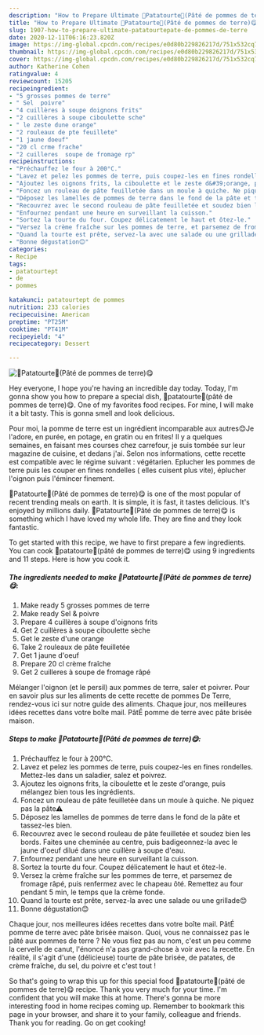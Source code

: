 ```yaml
---
description: "How to Prepare Ultimate 🥔Patatourte🥔(Pâté de pommes de terre)😋"
title: "How to Prepare Ultimate 🥔Patatourte🥔(Pâté de pommes de terre)😋"
slug: 1907-how-to-prepare-ultimate-patatourtepate-de-pommes-de-terre
date: 2020-12-11T06:16:23.820Z
image: https://img-global.cpcdn.com/recipes/e0d80b229826217d/751x532cq70/🥔patatourte🥔pate-de-pommes-de-terre😋-photo-principale-de-la-recette.jpg
thumbnail: https://img-global.cpcdn.com/recipes/e0d80b229826217d/751x532cq70/🥔patatourte🥔pate-de-pommes-de-terre😋-photo-principale-de-la-recette.jpg
cover: https://img-global.cpcdn.com/recipes/e0d80b229826217d/751x532cq70/🥔patatourte🥔pate-de-pommes-de-terre😋-photo-principale-de-la-recette.jpg
author: Katherine Cohen
ratingvalue: 4
reviewcount: 15205
recipeingredient:
- "5 grosses pommes de terre"
- " Sel  poivre"
- "4 cuillères à soupe doignons frits"
- "2 cuillères à soupe ciboulette sche"
- " le zeste dune orange"
- "2 rouleaux de pte feuillete"
- "1 jaune doeuf"
- "20 cl crme frache"
- "2 cuilleres  soupe de fromage rp"
recipeinstructions:
- "Préchauffez le four à 200°C."
- "Lavez et pelez les pommes de terre, puis coupez-les en fines rondelles. Mettez-les dans un saladier, salez et poivrez."
- "Ajoutez les oignons frits, la ciboulette et le zeste d&#39;orange, puis mélangez bien tous les ingrédients."
- "Foncez un rouleau de pâte feuilletée dans un moule à quiche. Ne piquez pas la pâte⚠"
- "Déposez les lamelles de pommes de terre dans le fond de la pâte et tassez-les bien."
- "Recouvrez avec le second rouleau de pâte feuilletée et soudez bien les bords. Faites une cheminée au centre, puis badigeonnez-la avec le jaune d&#39;oeuf dilué dans une cuillère à soupe d&#39;eau."
- "Enfournez pendant une heure en surveillant la cuisson."
- "Sortez la tourte du four. Coupez délicatement le haut et ôtez-le."
- "Versez la crème fraîche sur les pommes de terre, et parsemez de fromage râpé, puis renfermez avec le chapeau ôté. Remettez au four pendant 5 min, le temps que la crème fonde."
- "Quand la tourte est prête, servez-la avec une salade ou une grillade😊"
- "Bonne dégustation😊"
categories:
- Recipe
tags:
- patatourtept
- de
- pommes

katakunci: patatourtept de pommes 
nutrition: 233 calories
recipecuisine: American
preptime: "PT25M"
cooktime: "PT41M"
recipeyield: "4"
recipecategory: Dessert

---
```



![🥔Patatourte🥔(Pâté de pommes de terre)😋](https://img-global.cpcdn.com/recipes/e0d80b229826217d/751x532cq70/🥔patatourte🥔pate-de-pommes-de-terre😋-photo-principale-de-la-recette.jpg)

Hey everyone, I hope you're having an incredible day today. Today, I'm gonna show you how to prepare a special dish, 🥔patatourte🥔(pâté de pommes de terre)😋. One of my favorites food recipes. For mine, I will make it a bit tasty. This is gonna smell and look delicious.

Pour moi, la pomme de terre est un ingrédient incomparable aux autres😊Je l&#39;adore, en purée, en potage, en gratin ou en frites! Il y a quelques semaines, en faisant mes courses chez carrefour, je suis tombée sur leur magazine de cuisine, et dedans j&#39;ai. Selon nos informations, cette recette est compatible avec le régime suivant : végétarien. Eplucher les pommes de terre puis les couper en fines rondelles ( elles cuisent plus vite), éplucher l&#39;oignon puis l&#39;émincer finement.

🥔Patatourte🥔(Pâté de pommes de terre)😋 is one of the most popular of recent trending meals on earth. It is simple, it is fast, it tastes delicious. It's enjoyed by millions daily. 🥔Patatourte🥔(Pâté de pommes de terre)😋 is something which I have loved my whole life. They are fine and they look fantastic.


To get started with this recipe, we have to first prepare a few ingredients. You can cook 🥔patatourte🥔(pâté de pommes de terre)😋 using 9 ingredients and 11 steps. Here is how you cook it.

<!--inarticleads1-->

##### The ingredients needed to make 🥔Patatourte🥔(Pâté de pommes de terre)😋:

1. Make ready 5 grosses pommes de terre
1. Make ready  Sel &amp; poivre
1. Prepare 4 cuillères à soupe d&#39;oignons frits
1. Get 2 cuillères à soupe ciboulette sèche
1. Get  le zeste d&#39;une orange
1. Take 2 rouleaux de pâte feuilletée
1. Get 1 jaune d&#39;oeuf
1. Prepare 20 cl crème fraîche
1. Get 2 cuilleres à soupe de fromage râpé


Mélanger l&#39;oignon (et le persil) aux pommes de terre, saler et poivrer. Pour en savoir plus sur les aliments de cette recette de pommes De Terre, rendez-vous ici sur notre guide des aliments. Chaque jour, nos meilleures idées recettes dans votre boîte mail. PâtÉ pomme de terre avec pâte brisée maison. 

<!--inarticleads2-->

##### Steps to make 🥔Patatourte🥔(Pâté de pommes de terre)😋:

1. Préchauffez le four à 200°C.
1. Lavez et pelez les pommes de terre, puis coupez-les en fines rondelles. Mettez-les dans un saladier, salez et poivrez.
1. Ajoutez les oignons frits, la ciboulette et le zeste d&#39;orange, puis mélangez bien tous les ingrédients.
1. Foncez un rouleau de pâte feuilletée dans un moule à quiche. Ne piquez pas la pâte⚠
1. Déposez les lamelles de pommes de terre dans le fond de la pâte et tassez-les bien.
1. Recouvrez avec le second rouleau de pâte feuilletée et soudez bien les bords. Faites une cheminée au centre, puis badigeonnez-la avec le jaune d&#39;oeuf dilué dans une cuillère à soupe d&#39;eau.
1. Enfournez pendant une heure en surveillant la cuisson.
1. Sortez la tourte du four. Coupez délicatement le haut et ôtez-le.
1. Versez la crème fraîche sur les pommes de terre, et parsemez de fromage râpé, puis renfermez avec le chapeau ôté. Remettez au four pendant 5 min, le temps que la crème fonde.
1. Quand la tourte est prête, servez-la avec une salade ou une grillade😊
1. Bonne dégustation😊


Chaque jour, nos meilleures idées recettes dans votre boîte mail. PâtÉ pomme de terre avec pâte brisée maison. Quoi, vous ne connaissez pas le pâté aux pommes de terre ? Ne vous fiez pas au nom, c&#39;est un peu comme la cervelle de canut, l&#39;énoncé n&#39;a pas grand-chose à voir avec la recette. En réalité, il s&#39;agit d&#39;une (délicieuse) tourte de pâte brisée, de patates, de crème fraîche, du sel, du poivre et c&#39;est tout ! 

So that's going to wrap this up for this special food 🥔patatourte🥔(pâté de pommes de terre)😋 recipe. Thank you very much for your time. I'm confident that you will make this at home. There's gonna be more interesting food in home recipes coming up. Remember to bookmark this page in your browser, and share it to your family, colleague and friends. Thank you for reading. Go on get cooking!
